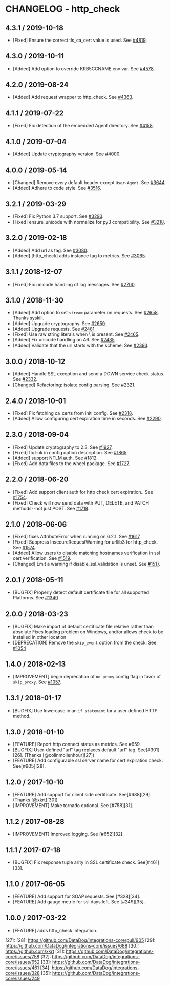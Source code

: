 # CHANGELOG - http_check

## 4.3.1 / 2019-10-18

* [Fixed] Ensure the correct tls_ca_cert value is used. See [#4819](https://github.com/DataDog/integrations-core/pull/4819).

## 4.3.0 / 2019-10-11

* [Added] Add option to override KRB5CCNAME env var. See [#4578](https://github.com/DataDog/integrations-core/pull/4578).

## 4.2.0 / 2019-08-24

* [Added] Add request wrapper to http_check. See [#4363](https://github.com/DataDog/integrations-core/pull/4363).

## 4.1.1 / 2019-07-22

* [Fixed] Fix detection of the embedded Agent directory. See [#4158](https://github.com/DataDog/integrations-core/pull/4158).

## 4.1.0 / 2019-07-04

* [Added] Update cryptography version. See [#4000](https://github.com/DataDog/integrations-core/pull/4000).

## 4.0.0 / 2019-05-14

* [Changed] Remove every default header except `User-Agent`. See [#3644](https://github.com/DataDog/integrations-core/pull/3644).
* [Added] Adhere to code style. See [#3516](https://github.com/DataDog/integrations-core/pull/3516).

## 3.2.1 / 2019-03-29

* [Fixed] Fix Python 3.7 support. See [#3293](https://github.com/DataDog/integrations-core/pull/3293).
* [Fixed] ensure_unicode with normalize for py3 compatibility. See [#3218](https://github.com/DataDog/integrations-core/pull/3218).

## 3.2.0 / 2019-02-18

* [Added] Add url as tag. See [#3080](https://github.com/DataDog/integrations-core/pull/3080).
* [Added] [http_check] adds instance tag to metrics. See [#3065](https://github.com/DataDog/integrations-core/pull/3065).

## 3.1.1 / 2018-12-07

* [Fixed] Fix unicode handling of log messages. See [#2700][1].

## 3.1.0 / 2018-11-30

* [Added] Add option to set `stream` parameter on requests. See [#2658][2]. Thanks [syskill][3].
* [Added] Upgrade cryptography. See [#2659][4].
* [Added] Upgrade requests. See [#2481][5].
* [Fixed] Use raw string literals when \ is present. See [#2465][6].
* [Added] Fix unicode handling on A6. See [#2435][7].
* [Added] Validate that the url starts with the scheme. See [#2393][8].

## 3.0.0 / 2018-10-12

* [Added] Handle SSL exception and send a DOWN service check status. See [#2332][9].
* [Changed] Refactoring: isolate config parsing. See [#2321][10].

## 2.4.0 / 2018-10-01

* [Fixed] Fix fetching ca_certs from init_config. See [#2318][11].
* [Added] Allow configuring cert expiration time in seconds. See [#2290][12].

## 2.3.0 / 2018-09-04

* [Fixed] Update cryptography to 2.3. See [#1927][13].
* [Fixed] fix link in config option description. See [#1865][14].
* [Added] support NTLM auth. See [#1812][15].
* [Fixed] Add data files to the wheel package. See [#1727][16].

## 2.2.0 / 2018-06-20

* [Fixed] Add support client auth for http check cert expiration.. See [#1754][17].
* [Fixed] Check will now send data with PUT, DELETE, and PATCH methods--not just POST. See [#1718][18].

## 2.1.0 / 2018-06-06

* [Fixed] fixes AttributeError when running on 6.2.1. See [#1617][19].
* [Fixed] Suppress InsecureRequestWarning for urllib3 for http_check. See [#1574][20].
* [Added] Allow users to disable matching hostnames verification in ssl cert verification. See [#1519][21].
* [Changed] Emit a warning if disable_ssl_validation is unset. See [#1517][22].

## 2.0.1 / 2018-05-11

* [BUGFIX] Properly detect default certificate file for all supported Platforms. See [#1340][23]

## 2.0.0 / 2018-03-23

* [BUGFIX] Make import of default certificate file relative rather than absolute
  Fixes loading problem on Windows, and/or allows check to be installed in other
  location
* [DEPRECATION] Remove the `skip_event` option from the check. See [#1054][24]

## 1.4.0 / 2018-02-13

* [IMPROVEMENT] begin deprecation of `no_proxy` config flag in favor of `skip_proxy`. See [#1057][25].

## 1.3.1 / 2018-01-17

* [BUGFIX] Use lowercase in an `if statement` for a user defined HTTP method.

## 1.3.0 / 2018-01-10

* [FEATURE] Report http connect status as metrics. See #659.
* [BUGFIX] User-defined "url" tag replaces default "url" tag. See[#301][26]. (Thanks [@colinmollenhour][27])
* [FEATURE] Add configurable ssl server name for cert expiration check. See[#905][28].

## 1.2.0 / 2017-10-10

* [FEATURE] Add support for client side certificate. See[#688][29]. (Thanks [@xkrt][30])
* [IMPROVEMENT] Make tornado optional. See [#758][31].

## 1.1.2 / 2017-08-28

* [IMPROVEMENT] Improved logging. See [#652][32].

## 1.1.1 / 2017-07-18

* [BUGFIX] Fix response tuple arity in SSL certificate check. See[#461][33].

## 1.1.0 / 2017-06-05

* [FEATURE] Add support for SOAP requests. See [#328][34].
* [FEATURE] Add gauge metric for ssl days left. See [#249][35].

## 1.0.0 / 2017-03-22

* [FEATURE] adds http_check integration.

<!--- The following link definition list is generated by PimpMyChangelog --->
[1]: https://github.com/DataDog/integrations-core/pull/2700
[2]: https://github.com/DataDog/integrations-core/pull/2658
[3]: https://github.com/syskill
[4]: https://github.com/DataDog/integrations-core/pull/2659
[5]: https://github.com/DataDog/integrations-core/pull/2481
[6]: https://github.com/DataDog/integrations-core/pull/2465
[7]: https://github.com/DataDog/integrations-core/pull/2435
[8]: https://github.com/DataDog/integrations-core/pull/2393
[9]: https://github.com/DataDog/integrations-core/pull/2332
[10]: https://github.com/DataDog/integrations-core/pull/2321
[11]: https://github.com/DataDog/integrations-core/pull/2318
[12]: https://github.com/DataDog/integrations-core/pull/2290
[13]: https://github.com/DataDog/integrations-core/pull/1927
[14]: https://github.com/DataDog/integrations-core/pull/1865
[15]: https://github.com/DataDog/integrations-core/pull/1812
[16]: https://github.com/DataDog/integrations-core/pull/1727
[17]: https://github.com/DataDog/integrations-core/pull/1754
[18]: https://github.com/DataDog/integrations-core/pull/1718
[19]: https://github.com/DataDog/integrations-core/pull/1617
[20]: https://github.com/DataDog/integrations-core/pull/1574
[21]: https://github.com/DataDog/integrations-core/pull/1519
[22]: https://github.com/DataDog/integrations-core/pull/1517
[23]: https://github.com/DataDog/integrations-core/pull/1340
[24]: https://github.com/DataDog/integrations-core/pull/1054
[25]: 
[26]: 
[27]: 
[28]: https://github.com/DataDog/integrations-core/pull/905
[29]: https://github.com/DataDog/integrations-core/issues/688
[30]: https://github.com/xkrt
[31]: https://github.com/DataDog/integrations-core/issues/758
[32]: https://github.com/DataDog/integrations-core/issues/652
[33]: https://github.com/DataDog/integrations-core/issues/461
[34]: https://github.com/DataDog/integrations-core/issues/328
[35]: https://github.com/DataDog/integrations-core/issues/249
